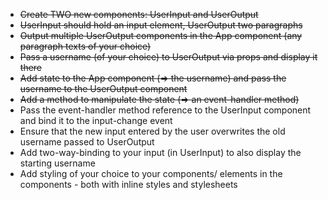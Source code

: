- <del>Create TWO new components: UserInput and UserOutput</del>
- <del>UserInput should hold an input element, UserOutput two paragraphs</del>
- <del>Output multiple UserOutput components in the App component (any paragraph texts of your choice)</del>
- <del>Pass a username (of your choice) to UserOutput via props and display it there</del>
- <del>Add state to the App component (=> the username) and pass the username to the UserOutput component</del>
- <del>Add a method to manipulate the state (=> an event-handler method)</del>
- Pass the event-handler method reference to the UserInput component and bind it to the input-change event
- Ensure that the new input entered by the user overwrites the old username passed to UserOutput
- Add two-way-binding to your input (in UserInput) to also display the starting username
- Add styling of your choice to your components/ elements in the components - both with inline styles and stylesheets